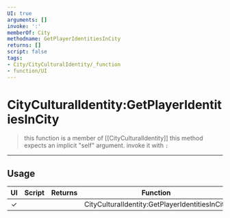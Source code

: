 ```yaml
---
UI: true
arguments: []
invoke: ':'
memberOf: City
methodname: GetPlayerIdentitiesInCity
returns: []
script: false
tags:
- City/CityCulturalIdentity/_function
- function/UI
---
```

# CityCulturalIdentity:GetPlayerIdentitiesInCity
> this function is a member of [[CityCulturalIdentity]]
> this method expects an implicit "self" argument. invoke it with `:`
-----
## Usage
|  UI | Script | Returns | Function | Arguments |
|:---:|:------:|-------:|:--------:|:---------|
|✓| ||CityCulturalIdentity:GetPlayerIdentitiesInCity||
